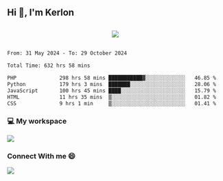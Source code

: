 ## Hi 👋, I'm Kerlon

<p align="center" style="margin: 30px;">
 
 <img src="https://skillicons.dev/icons?i=html,css,bootstrap,js,nodejs,jquery,python,flask,php,mysql,lua,sqlite,firebase">


</p>
<!--START_SECTION:waka-->

```txt
From: 31 May 2024 - To: 29 October 2024

Total Time: 632 hrs 58 mins

PHP              298 hrs 58 mins ███████████▓░░░░░░░░░░░░░   46.85 %
Python           179 hrs 3 mins  ███████░░░░░░░░░░░░░░░░░░   28.06 %
JavaScript       100 hrs 45 mins ████░░░░░░░░░░░░░░░░░░░░░   15.79 %
HTML             11 hrs 35 mins  ▒░░░░░░░░░░░░░░░░░░░░░░░░   01.82 %
CSS              9 hrs 1 min     ▒░░░░░░░░░░░░░░░░░░░░░░░░   01.41 %
```

<!--END_SECTION:waka-->


<p align="center">
 <h3>💻 My workspace</h3>
    <img src="https://skillicons.dev/icons?i=mint" />
</p>

<p align="center">
 <h3>Connect With me 😄</h3> 
    <a href="https://www.linkedin.com/in/kerlon-fernandes"><img src="https://skillicons.dev/icons?i=linkedin" />
  </a>
</p>



